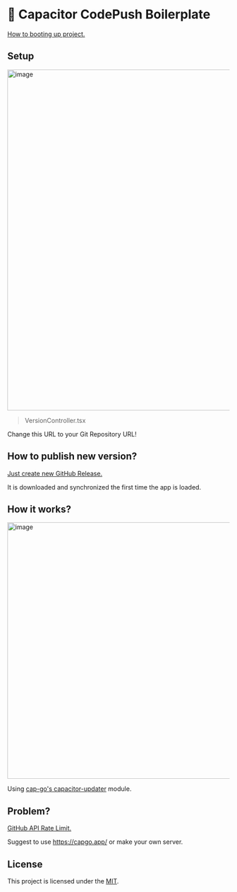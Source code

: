 # 🧩 Capacitor CodePush Boilerplate

[How to booting up project.](https://github.com/rhea-so-lab/react-vite-capacitor-boilerplate)

## Setup

<img width="771" alt="image" src="https://github.com/rhea-so-lab/capacitor-codepush-boilerplate/assets/25793226/bc88f4fc-38a4-42b5-82f4-1e07486272e8">

> VersionController.tsx

Change this URL to your Git Repository URL!

## How to publish new version?

[Just create new GitHub Release.](https://docs.github.com/en/repositories/releasing-projects-on-github/managing-releases-in-a-repository)

It is downloaded and synchronized the first time the app is loaded.

## How it works?

<img width="580" alt="image" src="https://github.com/rhea-so-lab/capacitor-codepush-boilerplate/assets/25793226/7983e46c-ca80-4402-8dc7-4c71931bd1cc">

Using [cap-go's capacitor-updater](https://github.com/Cap-go/capacitor-updater) module.

## Problem?

[GitHub API Rate Limit.](https://docs.github.com/en/rest/releases/releases?apiVersion=2022-11-28#get-the-latest-release)

Suggest to use https://capgo.app/ or make your own server.

## License

This project is licensed under the [MIT](./LICENSE).
